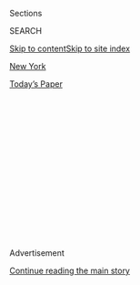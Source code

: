 <div id="app">

<div>

<div>

<div>

<div class="NYTAppHideMasthead css-1q2w90k e1suatyy0">

<div class="section css-ui9rw0 e1suatyy2">

<div class="css-eph4ug er09x8g0">

<div class="css-6n7j50">

</div>

<span class="css-1dv1kvn">Sections</span>

<div class="css-10488qs">

<span class="css-1dv1kvn">SEARCH</span>

</div>

[Skip to content](#site-content)[Skip to site index](#site-index)

</div>

<div id="masthead-section-label" class="css-1wr3we4 eaxe0e00">

[New
York](https://www.nytimes.com/section/nyregion)

</div>

<div class="css-10698na e1huz5gh0">

</div>

</div>

<div id="masthead-bar-one" class="section hasLinks css-15hmgas e1csuq9d3">

<div class="css-uqyvli e1csuq9d0">

</div>

<div class="css-1uqjmks e1csuq9d1">

</div>

<div class="css-9e9ivx">

[](https://myaccount.nytimes.com/auth/login?response_type=cookie&client_id=vi)

</div>

<div class="css-1bvtpon e1csuq9d2">

[Today’s
Paper](https://www.nytimes.com/section/todayspaper)

</div>

</div>

</div>

</div>

<div data-aria-hidden="false">

<div id="site-content" data-role="main">

<div>

<div class="css-1aor85t" style="opacity:0.000000001;z-index:-1;visibility:hidden">

<div class="css-1hqnpie">

<div class="css-epjblv">

<span class="css-17xtcya">[New
York](/section/nyregion)</span><span class="css-x15j1o">|</span><span class="css-fwqvlz">How
Trump and Sharpton Became the Ultimate New York
Frenemies</span>

</div>

<div class="css-k008qs">

<div class="css-1iwv8en">

<span class="css-18z7m18"></span>

<div>

</div>

</div>

<span class="css-1n6z4y">https://nyti.ms/30YFT9a</span>

<div class="css-1705lsu">

<div class="css-4xjgmj">

<div class="css-4skfbu" data-role="toolbar" data-aria-label="Social Media Share buttons, Save button, and Comments Panel with current comment count" data-testid="share-tools">

  - 
  - 
  - 
  - 
    
    <div class="css-6n7j50">
    
    </div>

  - 
  - 

</div>

</div>

</div>

</div>

</div>

</div>

<div id="NYT_TOP_BANNER_REGION" class="css-13pd83m">

</div>

<div id="top-wrapper" class="css-1sy8kpn">

<div id="top-slug" class="css-l9onyx">

Advertisement

</div>

[Continue reading the main
story](#after-top)

<div class="ad top-wrapper" style="text-align:center;height:100%;display:block;min-height:250px">

<div id="top" class="place-ad" data-position="top" data-size-key="top">

</div>

</div>

<div id="after-top">

</div>

</div>

<div>

<div id="sponsor-wrapper" class="css-1hyfx7x">

<div id="sponsor-slug" class="css-19vbshk">

Supported by

</div>

[Continue reading the main
story](#after-sponsor)

<div id="sponsor" class="ad sponsor-wrapper" style="text-align:center;height:100%;display:block">

</div>

<div id="after-sponsor">

</div>

</div>

<div class="css-186x18t">

</div>

<div class="css-1vkm6nb ehdk2mb0">

# How Trump and Sharpton Became the Ultimate New York Frenemies

</div>

President Trump and the Rev. Al Sharpton have a history of using each
other for their own purposes, whether as foes or friends.

<div class="css-79elbk" data-testid="photoviewer-wrapper">

<div class="css-z3e15g" data-testid="photoviewer-wrapper-hidden">

</div>

<div class="css-1a48zt4 ehw59r15" data-testid="photoviewer-children">

![<span class="css-16f3y1r e13ogyst0" data-aria-hidden="true">President
Trump and the Rev. Al Sharpton, who occasionally crossed paths in
Manhattan, at Trump World Tower in
2006.</span><span class="css-cnj6d5 e1z0qqy90" itemprop="copyrightHolder"><span class="css-1ly73wi e1tej78p0">Credit...</span><span><span>Jamie
McCarthy/WireImage, via Getty
Images</span></span></span>](https://static01.nyt.com/images/2019/07/29/nyregion/29trumpsharpton/29trumpsharpton-articleLarge.jpg?quality=75&auto=webp&disable=upscale)

</div>

</div>

<div class="css-18e8msd">

<div class="css-pdw9fk epjyd6m0">

<div class="css-1txwxcy ey68jwv0" data-aria-hidden="true">

[![James
Barron](https://static01.nyt.com/images/2018/02/16/multimedia/author-james-barron/author-james-barron-thumbLarge.jpg
"James Barron")](https://www.nytimes.com/by/james-barron)[![Jeffery C.
Mays](https://static01.nyt.com/images/2018/07/18/multimedia/author-jeffery-c-mays/author-jeffery-c-mays-thumbLarge.png
"Jeffery C. Mays")](https://www.nytimes.com/by/jeffery-c-mays)

</div>

<div class="css-1baulvz">

By [<span class="css-1baulvz" itemprop="name">James
Barron</span>](https://www.nytimes.com/by/james-barron) and
[<span class="css-1baulvz last-byline" itemprop="name">Jeffery C.
Mays</span>](https://www.nytimes.com/by/jeffery-c-mays)

</div>

</div>

  - July 29,
    2019

  - 
    
    <div class="css-4xjgmj">
    
    <div class="css-d8bdto" data-role="toolbar" data-aria-label="Social Media Share buttons, Save button, and Comments Panel with current comment count" data-testid="share-tools">
    
      - 
      - 
      - 
      - 
        
        <div class="css-6n7j50">
        
        </div>
    
      - 
      - 
    
    </div>
    
    </div>

</div>

</div>

<div class="section meteredContent css-1r7ky0e" name="articleBody" itemprop="articleBody">

<div class="css-1fanzo5 StoryBodyCompanionColumn">

<div class="css-53u6y8">

*\[What you need to know to start the day:* [*Get New York Today in your
inbox*](https://www.nytimes.com/newsletters/newyorktoday?module=inline)*.\]*

Both were enduring characters in New York, their names in headlines,
their faces on television. Both began their lives outside Manhattan —
one was born in Brownsville, Brooklyn, the other in Jamaica, Queens —
and both worked their way toward its irresistibly sizzling spotlight.
Both were flamboyant attention-getters who found fame on television,
[Donald J.
Trump](https://www.nytimes.com/2019/07/29/nyregion/trump-sharpton-ny-history.html)
as a reality-show host, the Rev. Al Sharpton as a cable news
commentator.

\[*Related:* [*Trump lashes out at Al Sharpton, saying he “hates
whites.”*](https://www.nytimes.com/2019/07/29/us/politics/trump-al-sharpton.html)*\]*

From time to time, they crossed paths, drawing energy from each other
even as foes, as [Mr. Trump made
claims](https://www.nytimes.com/2002/10/23/nyregion/trump-draws-criticism-for-ad-he-ran-after-jogger-attack.html)
that Mr. Sharpton challenged — about five black and Latino teenagers who
were charged with raping a white jogger in Central Park in the 1980s,
and about whether Barack Obama was born in the United States.

But sometimes they were friends in the way that public figures in New
York can be. Mr. Trump cut the ribbon at Mr. Sharpton’s National Action
Network annual convention in 2002, returning four years later to pose
with Mr. Sharpton, the Rev. Jesse Jackson and the singer James Brown.

“Different tune now,” [Mr. Sharpton observed on
Monday](https://twitter.com/thereval/status/1155793807797043201?s=21).

The two have once again found themselves convenient foils, after
President Trump on Saturday denounced Representative Elijah E. Cummings,
calling the African-American congressman, a Democrat who represents much
of Baltimore, “racist,” and his district a “disgusting, rat- and
rodent-infested mess.”

</div>

</div>

<div class="css-1fanzo5 StoryBodyCompanionColumn">

<div class="css-53u6y8">

That was enough to draw Mr. Sharpton [to
Baltimore](https://www.nytimes.com/2019/07/28/us/trump-baltimore.html),
only to have Mr. Trump fire a pre-emptive strike, using Twitter on
Monday to assail Mr. Sharpton as “a con man” who “Hates Whites & Cops\!”

</div>

</div>

<div class="css-cfo9c3">

</div>

<div class="css-1fanzo5 StoryBodyCompanionColumn">

<div class="css-53u6y8">

Mr. Trump has been irritated by Mr. Sharpton’s increasing criticism of
him, believing that Mr. Sharpton has long since broken an informal
truce, according to aides and people who have spoken to him. The
president also believes that his attacks on Mr. Sharpton will appeal to
his base.

If so, this would hardly be the first time that one has used the other
for professional or political gain.

In 1989, Mr. Sharpton led demonstrations at Mr. Trump’s Plaza Hotel
“because of what he did to the Central Park Five,” he said in an
interview on Monday, referring to the defendants in the rape case.

</div>

</div>

<div class="css-1fanzo5 StoryBodyCompanionColumn">

<div class="css-53u6y8">

It was one of the most widely publicized crimes of the 1980s, when crime
in New York was far more prevalent than it is now. The case pushed the
rawness of racial animosity into the public conversation, which was
nothing new in New York, but the jogger attack horrified the city.

Mr. Trump, who had [owned the Plaza for about a
year](https://www.nytimes.com/1988/03/27/nyregion/plaza-hotel-is-sold-to-donald-trump-for-390-million.html)
when the jogger was assaulted, took out full-page newspaper
advertisements demanding the reinstatement of the death penalty. The
five defendants were convicted, but their sentences were vacated 14
years later, based on DNA evidence and a confession from another man.
Mr. Trump has [refused to
apologize](https://www.nytimes.com/2019/06/18/nyregion/central-park-five-trump.html)
for his actions or comments at the time.

By then, the two were already “classic New York characters,” recalled
George Arzt, the press secretary to Mayor Edward I. Koch. “There was a
clash of who is the loudest voice in New York,” he said, adding that the
two made Mr. Koch’s tenure — which was marred by racial tensions — more
difficult.

“Koch’s problem as mayor is that he had Trump on one side and Al
Sharpton on the other side,” Mr. Arzt said. “Both of them were inflaming
things.”

A year or so before the jogger in Central Park was attacked, Mr.
Sharpton played a large role in publicizing another case that stunned
New York: Tawana Brawley, a teenager from Wappingers Falls, N.Y., near
Poughkeepsie, said she had been kidnapped, tortured and raped by a group
of six white men who left her smeared with feces, and wrapped in a
plastic bag.

But the incident never happened; Mr. Sharpton was found [guilty of
defamation](https://www.nytimes.com/2001/06/15/nyregion/sharpton-s-debt-in-brawley-defamation-is-paid-by-supporters.html)
for claiming that Steven A. Pagones, a former Dutchess County assistant
district attorney, had been involved in the assault.

More scrutiny followed, and Mr. Sharpton was indicted on a charge of
stealing at least $250,000 from the National Youth Movement, the
precursor to his National Action Network. He was acquitted of all
charges.

</div>

</div>

<div class="css-1fanzo5 StoryBodyCompanionColumn">

<div class="css-53u6y8">

Mr. Trump and Mr. Sharpton, who seemed to regain his footing quickly,
became more prominent over time, and there were overlaps.

In 2009, both made the Museum of the City of New York’s list of the 400
New Yorkers who had made a difference in the 400 years since Henry
Hudson’s voyage along the river that was later named for him.

“When you are in New York you know people that are high profile and have
a certain amount of power,” Mr. Sharpton said in the interview. He said
he had “no relationship with Donald Trump — I’ve never been to
Mar-a-Lago. I never hung out with him.”

Mr. Trump, on Twitter, suggested otherwise. “Went to fights with him &
Don King, always got along well,” Mr. Trump wrote. “He ‘loved Trump\!’
He would ask me for favors often. Al is a con man, a troublemaker,
always looking for a score. Just doing his thing. Must have intimidated
Comcast/NBC. Hates Whites & Cops\!”

Mr. Sharpton said he believed that Mr. Trump, a casino owner in the
1980s and 1990s, was more interested in using him to find favor with
local officials on the Atlantic City Council.

Mr. Sharpton said on Monday that the trip was “totally transactional,
and I understood that.” He added, “Don and him were doing business.
Yeah, I would sit at the fights.”

Over the years, Mr. Trump and Mr. Sharpton have expressed grudging
admiration for each other. In a 2016 interview with Politico, Mr.
Sharpton remarked that the president has “called me names on Fox and all
of that, but Donald Trump knows deep down in his heart that I believe in
what I’m doing, and I know that he believes in what he’s doing.”

</div>

</div>

<div class="css-1fanzo5 StoryBodyCompanionColumn">

<div class="css-53u6y8">

Even in the president’s calling Mr. Sharpton a con man and a
troublemaker on Twitter, he said that he had “known Al for 25 years,”
adding that they “always got along well.”

The president, in a follow-up Twitter post, said that Mr. Sharpton
“would always ask me to go to his events. He would say, ‘It’s a
personal favor to me.’”

Mr. Trump added that Mr. Sharpton had visited him at Trump Tower “during
the presidential campaign to apologize for the way he was talking about
me. Just a con man at work\!”

</div>

</div>

<div class="css-cfo9c3">

</div>

<div class="css-1fanzo5 StoryBodyCompanionColumn">

<div class="css-53u6y8">

Mr. Sharpton said in the interview on Monday that the episode never
happened.

“Him saying that I met with him during the campaign in ’16 is a lie,” he
said. The last time he saw Mr. Trump in person was in 2015, at the 40th
anniversary broadcast of “Saturday Night Live,” he said — before Mr.
Trump announced his candidacy for president.

“He came with a thumb handshake,” Mr. Sharpton recalled, “and he said,
‘You gotta do what you gotta do, I gotta do what I gotta do.’”

As for being called a con man, Mr. Sharpton said that Mr. Trump must not
have meant it.

“If he really thought I was a con man, he’d be nominating me for his
cabinet,” Mr. Sharpton said, to laughter at a news conference in
Baltimore on Monday. He then added that Mr. Trump had called him “right
after he was elected.”

Maggie Haberman contributed reporting.

</div>

</div>

</div>

<div>

</div>

<div>

</div>

<div>

</div>

<div>

<div id="bottom-wrapper" class="css-1ede5it">

<div id="bottom-slug" class="css-l9onyx">

Advertisement

</div>

[Continue reading the main
story](#after-bottom)

<div id="bottom" class="ad bottom-wrapper" style="text-align:center;height:100%;display:block;min-height:90px">

</div>

<div id="after-bottom">

</div>

</div>

</div>

</div>

</div>

## Site Index

<div>

</div>

## Site Information Navigation

  - [© <span>2020</span> <span>The New York Times
    Company</span>](https://help.nytimes.com/hc/en-us/articles/115014792127-Copyright-notice)

<!-- end list -->

  - [NYTCo](https://www.nytco.com/)
  - [Contact
    Us](https://help.nytimes.com/hc/en-us/articles/115015385887-Contact-Us)
  - [Work with us](https://www.nytco.com/careers/)
  - [Advertise](https://nytmediakit.com/)
  - [T Brand Studio](http://www.tbrandstudio.com/)
  - [Your Ad
    Choices](https://www.nytimes.com/privacy/cookie-policy#how-do-i-manage-trackers)
  - [Privacy](https://www.nytimes.com/privacy)
  - [Terms of
    Service](https://help.nytimes.com/hc/en-us/articles/115014893428-Terms-of-service)
  - [Terms of
    Sale](https://help.nytimes.com/hc/en-us/articles/115014893968-Terms-of-sale)
  - [Site
    Map](https://spiderbites.nytimes.com)
  - [Help](https://help.nytimes.com/hc/en-us)
  - [Subscriptions](https://www.nytimes.com/subscription?campaignId=37WXW)

</div>

</div>

</div>

</div>
